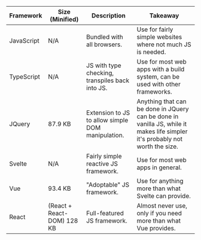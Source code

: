 | Framework  | Size (Minified)            | Description                                       | Takeaway                                                                                                                     |
|------------|----------------------------|---------------------------------------------------|------------------------------------------------------------------------------------------------------------------------------|
| JavaScript | N/A                        | Bundled with all browsers.                        | Use for fairly simple websites where not much JS is needed.                                                                  |
| TypeScript | N/A                        | JS with type checking, transpiles back into JS.   | Use for most web apps with a build system, can be used with other frameworks.                                                |
| JQuery     | 87.9 KB                    | Extension to JS to allow simple DOM manipulation. | Anything that can be done in JQuery can be done in vanilla JS, while it makes life simpler it's probably not worth the size. |
| Svelte     | N/A                        | Fairly simple reactive JS framework.              | Use for most web apps in general.                                                                                            |
| Vue        | 93.4 KB                    | "Adoptable" JS framework.                         | Use for anything more than what Svelte can provide.                                                                          |
| React      | (React + React-DOM) 128 KB | Full-featured JS framework.                       | Almost never use, only if you need more than what Vue provides.                                                              |